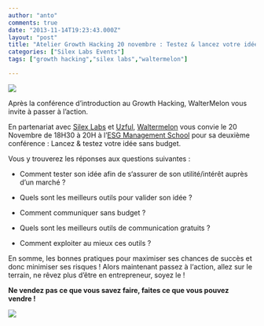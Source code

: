 ```yaml
---
author: "anto"
comments: true
date: "2013-11-14T19:23:43.000Z"
layout: "post"
title: "Atelier Growth Hacking 20 novembre : Testez & lancez votre idée sans budget !"
categories: ["Silex Labs Events"]
tags: ["growth hacking","silex labs","waltermelon"]

---
```

![](https://www.silexlabs.org/wp-content/uploads/2013/11/ateliers-walter-melon-ESG.png)

Après la conférence d’introduction au Growth Hacking, WalterMelon vous invite à passer à l’action.

En partenariat avec [Silex Labs](https://www.silexlabs.org/) et [Uzful](http://www.uzful.fr/), [Waltermelon](http://www.waltermelon.fr/) vous convie le 20 Novembre de 18H30 à 20H à l’[ESG Management School](http://www.esgms.fr/) pour sa deuxième conférence : Lancez & testez votre idée sans budget.

Vous y trouverez les réponses aux questions suivantes :




  * Comment tester son idée afin de s‘assurer de son utilité/intérêt auprès d’un marché ?


  * Quels sont les meilleurs outils pour valider son idée ?


  * Comment communiquer sans budget ?


  * Quels sont les meilleurs outils de communication gratuits ?


  * Comment exploiter au mieux ces outils ?


En somme, les bonnes pratiques pour maximiser ses chances de succès et donc minimiser ses risques ! Alors maintenant passez à l‘action, allez sur le terrain, ne rêvez plus d’être en entrepreneur, soyez le !

**Ne vendez pas ce que vous savez faire, faites ce que vous pouvez vendre !**


[![](https://www.silexlabs.org/wp-content/uploads/2013/11/icone_inscription111.png)](https://www.eventbrite.fr/e/billets-lancez-testez-une-idee-sans-budget-9099323321?utm_term=concours&utm_medium=Soyezlean&utm_campaign=Le+crowdfunding+de+walter&utm_source=Soyezlean&utm_content=concours)



